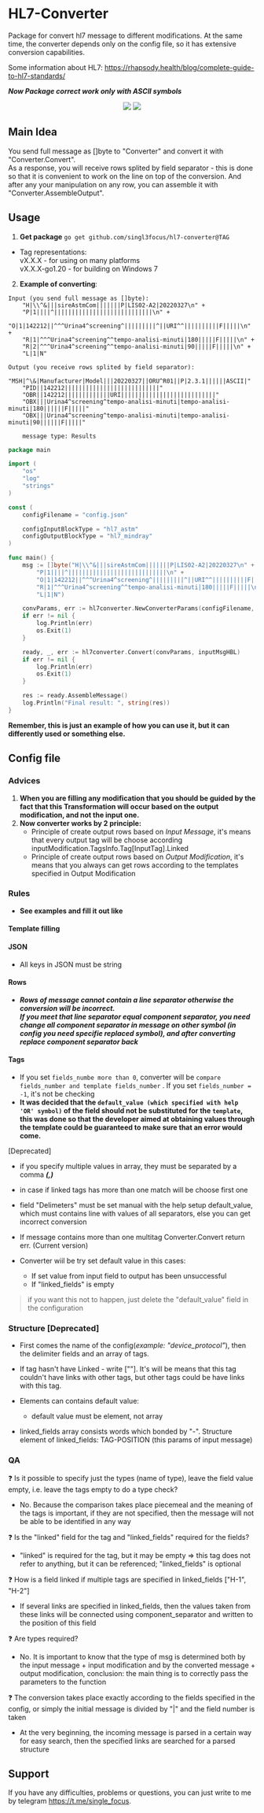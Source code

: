 # HL7-Converter 

Package for convert hl7 message to different modifications.
At the same time, the converter depends only on the config file, so it has extensive conversion capabilities.

Some information about HL7: https://rhapsody.health/blog/complete-guide-to-hl7-standards/

***Now Package correct work only with ASCII symbols***

<p> <center>
<img src="https://img.shields.io/badge/made_by-singl3focus-blue"> <img src="https://img.shields.io/badge/PRs-welcome-brightgreen.svg?style=flat">
</center> </p>

## Main Idea 
You send full message as []byte to "Converter" and convert it with "Converter.Convert".  
As a response, you will receive rows splited by field separator - this is done so that it is convenient to work on the line on top of the conversion. And after any your manipulation on any row, you can assemble it with "Converter.AssembleOutput".

## Usage
1. **Get package**
```go get github.com/singl3focus/hl7-converter@TAG```

- Tag representations: \
vX.X.X - for using on many platforms \
vX.X.X-go1.20 - for building on Windows 7 

2. **Example of converting**:
```
Input (you send full message as []byte):
	"H|\\^&|||sireAstmCom|||||||P|LIS02-A2|20220327\n" +
	"P|1||||^||||||||||||||||||||||||||||\n" +
	"O|1|142212||^^^Urina4^screening^|||||||||^||URI^^||||||||||F|||||\n" +
	"R|1|^^^Urina4^screening^^tempo-analisi-minuti|180|||||F|||||\n" +
	"R|2|^^^Urina4^screening^^tempo-analisi-minuti|90|||||F|||||\n" +
	"L|1|N"

Output (you receive rows splited by field separator):
 	"MSH|^\&|Manufacturer|Model|||20220327||ORU^R01||P|2.3.1||||||ASCII|"
	"PID||142212|||||||||||||||||||||||||||"
    "OBR||142212|||||||||||||URI|||||||||||||||||||||||||||"
    "OBX|||Urina4^screening^tempo-analisi-minuti|tempo-analisi-minuti|180||||||F|||||"
    "OBX|||Urina4^screening^tempo-analisi-minuti|tempo-analisi-minuti|90||||||F|||||"
    
	message type: Results
```

```go
package main

import (
	"os"
	"log"
	"strings"
)

const (
	configFilename = "config.json"

	configInputBlockType = "hl7_astm"
	configOutputBlockType = "hl7_mindray"
)

func main() {
	msg := []byte("H|\\^&|||sireAstmCom|||||||P|LIS02-A2|20220327\n" +
		"P|1||||^||||||||||||||||||||||||||||\n" +
		"O|1|142212||^^^Urina4^screening^|||||||||^||URI^^||||||||||F|||||\n" +
		"R|1|^^^Urina4^screening^^tempo-analisi-minuti|180|||||F|||||\n" +
		"L|1|N") 

	convParams, err := hl7converter.NewConverterParams(configFilename, configInputBlockType, configOutputBlockType)
	if err != nil {
		log.Println(err)
		os.Exit(1)
	}

	ready, _, err := hl7converter.Convert(convParams, inputMsgHBL)
	if err != nil {
		log.Println(err)
		os.Exit(1)
	}

	res := ready.AssembleMessage()
	log.Println("Final result: ", string(res))
}
```
**Remember, this is just an example of how you can use it, but it can differently used or something else.**


## Config file

### Advices
1) **When you are filling any modification that you should be guided by the fact that this Transformation will occur based on the output modification, and not the input one.**
2) **Now converter works by 2 principle:** 
	- Principle of create output rows based on *Input Message*, it's means that every output tag will be choose according inputModification.TagsInfo.Tag[InputTag].Linked
	- Principle of create output rows based on *Output Modification*, it's means that you always can get rows according to the templates specified in Output Modification

### Rules
- **See examples and fill it out like**

#### Template filling

#### JSON
- All keys in JSON must be string

#### Rows
- ***Rows of message cannot contain a line separator otherwise the conversion will be incorrect. \
If you meet that line separator equal component separator, you need change all component separator in message on other symbol (in config you need specifie replaced symbol), and after converting replace component separator back*** 

#### Tags
- If you set `fields_numbe more than 0`, converter will be `compare fields_number and template fields_number` . If you set `fields_number = -1`, it's not be checking
- **It was decided that the `default_value (which specified with help 'OR' symbol)` of the field should not be substituted for the `template`, this was done so that the developer aimed at obtaining values through the template could be guaranteed to make sure that an error would come.**

[Deprecated]
- if you specify multiple values in array, they must be separated by a comma ***(,)***
- in case if linked tags has more than one match will be choose first one 
- field "Delimeters" must be set manual with the help setup default_value, which must contains line with values of all separators, else you can get incorrect conversion

- If message contains more than one multitag Converter.Convert return err. (Current version)

- Converter wiil be try set default value in this cases:
	- If set value from input field to output has been unsuccessful 
	- If "linked_fields" is empty 

> if you want this not to happen, just delete the "default_value" field in the configuration


### Structure [Deprecated]
- First comes the name of the config(*example: "device_protocol"*), then the delimiter fields and an array of tags.

- If tag hasn't have Linked - write [""]. It's will be means that this tag couldn't have links with other tags, but other tags could be have links with this tag.

- Elements can contains default value:
    - default value must be element, not array 

- linked_fields array consists words which bonded by "-". Structure element of linked_fields: TAG-POSITION (this params of input message)

### QA
❓ Is it possible to specify just the types (name of type), leave the field value empty, i.e. leave the tags empty to do a type check?
- No. Because the comparison takes place piecemeal and the meaning of the tags is important, if they are not specified, then the message will not be able to be identified in any way

❓ Is the "linked" field for the tag and "linked_fields" required for the fields?
- "linked" is required for the tag, but it may be empty => this tag does not refer to anything, but it can be referenced; "linked_fields" is optional

❓ How is a field linked if multiple tags are specified in linked_fields ["H-1", "H-2"]
- If several links are specified in linked_fields, then the values taken from these links will be connected using component_separator and written to the position of this field

❓ Are types required?
- No. It is important to know that the type of msg is determined both by the input message + input modification and by the converted message + output modification, conclusion: the main thing is to correctly pass the parameters to the function

❓ The conversion takes place exactly according to the fields specified in the config, or simply the initial message is divided by "|" and the field number is taken
- At the very beginning, the incoming message is parsed in a certain way for easy search, then the specified links are searched for a parsed structure

## Support
If you have any difficulties, problems or questions, you can just write to me by telegram <https://t.me/single_focus>.
